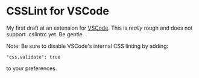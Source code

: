 # CSSLint for VSCode

My first draft at an extension for [VSCode](http://code.visualstudio.com). This is *really* rough and does not support .cslintrc yet. Be gentle.

Note: Be sure to disable VSCode's internal CSS linting by adding:

    "css.validate": true

to your preferences.
